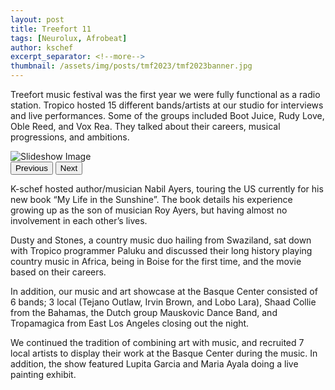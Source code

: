 ```yaml
---
layout: post
title: Treefort 11
tags: [Neurolux, Afrobeat]
author: kschef
excerpt_separator: <!--more-->
thumbnail: /assets/img/posts/tmf2023/tmf2023banner.jpg
---
```


Treefort music festival was the first year we were fully functional as a radio station. Tropico hosted 15 different bands/artists at our studio for interviews and live performances. Some of the groups included Boot Juice, Rudy Love, Oble Reed, and Vox Rea. They talked about their careers, musical progressions, and ambitions.

<div class="slideshow-container">
    <div class="slideshow">
        <img src="" alt="Slideshow Image" />
    </div>
    <div class="slideshow-nav">
        <button onclick="previousImage()">Previous</button>
        <button onclick="nextImage()">Next</button>
    </div>
</div>

K-schef hosted author/musician Nabil Ayers, touring the US currently for his new book “My Life in the Sunshine”. The book details his experience growing up as the son of musician Roy Ayers, but having almost no involvement in each other’s lives.

Dusty and Stones, a country music duo hailing from Swaziland, sat down with Tropico programmer Paluku and discussed their long history playing country music in Africa, being in Boise for the first time, and the movie based on their careers.

In addition, our music and art showcase at the Basque Center consisted of 6 bands; 3 local (Tejano Outlaw, Irvin Brown, and Lobo Lara), Shaad Collie from the Bahamas, the Dutch group Mauskovic Dance Band, and Tropamagica from East Los Angeles closing out the night.

We continued the tradition of combining art with music, and recruited 7 local artists to display their work at the Basque Center during the music. In addition, the show featured Lupita Garcia and Maria Ayala doing a live painting exhibit.

<script>
  // Array of image paths
  var images = [
      "/assets/img/posts/tmf2023/IMG_0148.jpeg",
      "/assets/img/posts/tmf2023/P1480416.jpeg",
      "/assets/img/posts/tmf2023/P1480149.jpeg",
      "/assets/img/posts/tmf2023/P1480091.jpeg",
      "/assets/img/posts/tmf2023/P1470824.jpeg",
      "/assets/img/posts/tmf2023/P1470687.jpeg",
      "/assets/img/posts/tmf2023/P1470346.jpeg",
      "/assets/img/posts/tmf2023/P1470317.jpeg",
      "/assets/img/posts/tmf2023/P1470301.jpeg",
      "/assets/img/posts/tmf2023/P1470265.jpeg",
      "/assets/img/posts/tmf2023/P1110461.jpeg",
      "/assets/img/posts/tmf2023/P1110267.jpeg",
      "/assets/img/posts/tmf2023/P1110173.jpeg",
      "/assets/img/posts/tmf2023/P1110152.jpeg"
  ];

  var currentIndex = 0;
  var imgElement = document.querySelector('.slideshow img');

  function changeImage() {
      imgElement.src = images[currentIndex];
      imgElement.classList.add('active');
  }

  function nextImage() {
      imgElement.classList.remove('active');
      currentIndex++;
      if (currentIndex >= images.length) {
          currentIndex = 0;
      }
      changeImage();
  }

  function previousImage() {
      imgElement.classList.remove('active');
      currentIndex--;
      if (currentIndex < 0) {
          currentIndex = images.length - 1;
      }
      changeImage();
  }

  changeImage();
</script>
